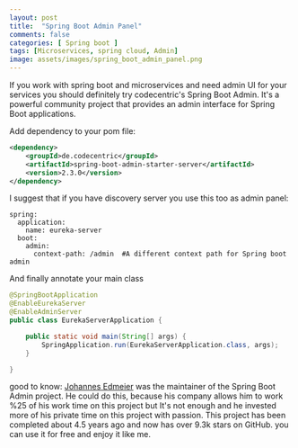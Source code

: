 ```yaml
---
layout: post
title:  "Spring Boot Admin Panel"
comments: false
categories: [ Spring boot ]
tags: [Microservices, spring cloud, Admin]
image: assets/images/spring_boot_admin_panel.png
---
```


If you work with spring boot and microservices and need admin UI for your services you should definitely try 
codecentric's Spring Boot Admin. It's a powerful community project that provides an admin interface for Spring Boot applications.

Add dependency to your pom file:
```xml
<dependency>
    <groupId>de.codecentric</groupId>
    <artifactId>spring-boot-admin-starter-server</artifactId>
    <version>2.3.0</version>
</dependency> 
```
I suggest that if you have discovery server you use this too as admin panel:
```YML
spring:
  application:
    name: eureka-server
  boot:
    admin:
      context-path: /admin  #A different context path for Spring boot admin
```

And finally annotate your main class 
```java
@SpringBootApplication
@EnableEurekaServer
@EnableAdminServer
public class EurekaServerApplication {

    public static void main(String[] args) {
        SpringApplication.run(EurekaServerApplication.class, args);
    }

}
```

good to know: <a target="_blank" href="https://www.linkedin.com/in/ACoAAC7yTmcBN7X675yvg0H3zGBjrab72zU1U4o?lipi=urn%3Ali%3Apage%3Ad_flagship3_detail_base%3Biuoo%2BQVwR0GB60spOV5QSQ%3D%3D">Johannes Edmeier</a>
 was the maintainer of the Spring Boot Admin project. He could do this, because his company allows him 
to work %25 of his work time on this project but It's not enough and he invested more of his private time on this 
project with passion. This project has been completed about 4.5 years ago and now has over 9.3k stars on GitHub. 
you can use it for free and enjoy it like me. 